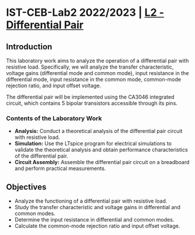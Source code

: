 # IST-CEB-Lab2 2022/2023 | [L2 - Differential Pair](Labs_2023_v0.pdf)

## Introduction

This laboratory work aims to analyze the operation of a differential pair with resistive load. Specifically, we will analyze the transfer characteristic, voltage gains (differential mode and common mode), input resistance in the differential mode, input resistance in the common mode, common-mode rejection ratio, and input offset voltage.

The differential pair will be implemented using the CA3046 integrated circuit, which contains 5 bipolar transistors accessible through its pins.

### Contents of the Laboratory Work
- **Analysis:** Conduct a theoretical analysis of the differential pair circuit with resistive load.
- **Simulation:** Use the LTspice program for electrical simulations to validate the theoretical analysis and obtain performance characteristics of the differential pair.
- **Circuit Assembly:** Assemble the differential pair circuit on a breadboard and perform practical measurements.

## Objectives
- Analyze the functioning of a differential pair with resistive load.
- Study the transfer characteristic and voltage gains in differential and common modes.
- Determine the input resistance in differential and common modes.
- Calculate the common-mode rejection ratio and input offset voltage.
